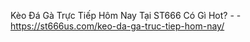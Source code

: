 Kèo Đá Gà Trực Tiếp Hôm Nay Tại ST666 Có Gì Hot? -  - https://st666us.com/keo-da-ga-truc-tiep-hom-nay/
